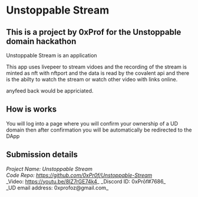 # Unstoppable Stream

## This is a project by 0xProf for the Unstoppable domain hackathon

Unstoppable Stream is an application

This app uses livepeer to stream vidoes and the recording of the stream is minted as nft with nftport and the data is read by the covalent api and there is the abilty to watch the stream or watch other video with links online.

anyfeed back would be appriciated.

## How is works

You will log into a page where you will confirm your ownership of a UD domain
then after confirmation you will be automatically be redirected to the DApp

## Submission details

_Project Name: Unstoppable Stream_  
_Code Repo: https://github.com/0xPr0f/Unstoppable-Stream_  
\_Video: https://youtu.be/8IZ7rGE74k4_
\_Discord ID: 0xPrōf#7686_  
\_UD email address: 0xprofoz@gmail.com_
